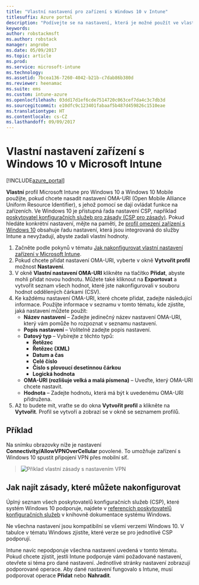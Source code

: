 ```yaml
---
title: "Vlastní nastavení pro zařízení s Windows 10 v Intune"
titlesuffix: Azure portal
description: "Podívejte se na nastavení, která je možné použít ve vlastním profilu Windows 10."
keywords: 
author: robstackmsft
ms.author: robstack
manager: angrobe
ms.date: 05/09/2017
ms.topic: article
ms.prod: 
ms.service: microsoft-intune
ms.technology: 
ms.assetid: 7bcea136-7260-4042-b21b-c7dab86b380d
ms.reviewer: heenamac
ms.suite: ems
ms.custom: intune-azure
ms.openlocfilehash: 03dd17d1ef6cde7514720c063cef7da4c3c7db3d
ms.sourcegitcommit: e10dfc9c123401fabaaf5b487d459826c1510eae
ms.translationtype: HT
ms.contentlocale: cs-CZ
ms.lasthandoff: 09/09/2017
---
```

# <a name="custom-device-settings-for-windows-10-devices-in-microsoft-intune"></a>Vlastní nastavení zařízení s Windows 10 v Microsoft Intune

[!INCLUDE[azure_portal](./includes/azure_portal.md)]

 **Vlastní** profil Microsoft Intune pro Windows 10 a Windows 10 Mobile použijte, pokud chcete nasadit nastavení OMA-URI (Open Mobile Alliance Uniform Resource Identifier), s jehož pomocí se dají ovládat funkce na zařízeních. Ve Windows 10 je přístupná řada nastavení CSP, například [poskytovatel konfiguračních služeb pro zásady (CSP pro zásady)](https://technet.microsoft.com/itpro/windows/manage/how-it-pros-can-use-configuration-service-providers).
Pokud hledáte konkrétní nastavení, mějte na paměti, že [profil omezení zařízení s Windows 10](device-restrictions-windows-10.md) obsahuje řadu nastavení, která jsou integrovaná do služby Intune a nevyžadují, abyste zadali vlastní hodnoty.

1. Začněte podle pokynů v tématu [Jak nakonfigurovat vlastní nastavení zařízení v Microsoft Intune](custom-settings-configure.md).
2. Pokud chcete přidat nastavení OMA-URI, vyberte v okně **Vytvořit profil** možnost **Nastavení**.
3. V okně **Vlastní nastavení OMA-URI** klikněte na tlačítko **Přidat**, abyste mohli přidat novou hodnotu. Můžete také kliknout na **Exportovat** a vytvořit seznam všech hodnot, které jste nakonfigurovali v souboru hodnot oddělených čárkami (CSV).
4. Ke každému nastavení OMA-URI, které chcete přidat, zadejte následující informace. Použijte informace v seznamu v tomto tématu, kde zjistíte, jaká nastavení můžete použít:
    - **Název nastavení** – Zadejte jedinečný název nastavení OMA-URI, který vám pomůže ho rozpoznat v seznamu nastavení.
    - **Popis nastavení** – Volitelně zadejte popis nastavení.
    - **Datový typ** – Vybírejte z těchto typů:
        - **Řetězec**
        - **Řetězec (XML)**
        - **Datum a čas**
        - **Celé číslo**
        - **Číslo s plovoucí desetinnou čárkou**
        - **Logická hodnota**
    - **OMA-URI (rozlišuje velká a malá písmena)** – Uveďte, který OMA-URI chcete nastavit.
    - **Hodnota** – Zadejte hodnotu, která má být k uvedenému OMA-URI přidružena.
5. Až to budete mít, vraťte se do okna **Vytvořit profil** a klikněte na **Vytvořit**.
Profil se vytvoří a zobrazí se v okně se seznamem profilů.

## <a name="example"></a>Příklad
Na snímku obrazovky níže je nastavení **Connectivity/AllowVPNOverCellular** povolené. To umožňuje zařízení s Windows 10 spustit připojení VPN přes mobilní síť.

> ![Příklad vlastní zásady s nastavením VPN](./media/custom-policy-example.png)


## <a name="how-to-find-the-policies-you-can-configure"></a>Jak najít zásady, které můžete nakonfigurovat

Úplný seznam všech poskytovatelů konfiguračních služeb (CSP), které systém Windows 10 podporuje, najdete v [referencích poskytovatelů konfiguračních služeb](https://msdn.microsoft.com/windows/hardware/commercialize/customize/mdm/configuration-service-provider-reference) v knihovně dokumentace systému Windows.

Ne všechna nastavení jsou kompatibilní se všemi verzemi Windows 10. V tabulce v tématu Windows zjistíte, které verze se pro jednotlivé CSP podporují.

Intune navíc nepodporuje všechna nastavení uvedená v tomto tématu. Pokud chcete zjistit, jestli Intune podporuje vámi požadované nastavení, otevřete si téma pro dané nastavení. Jednotlivé stránky nastavení zobrazují podporované operace. Aby dané nastavení fungovalo s Intune, musí podporovat operace **Přidat** nebo **Nahradit**.


